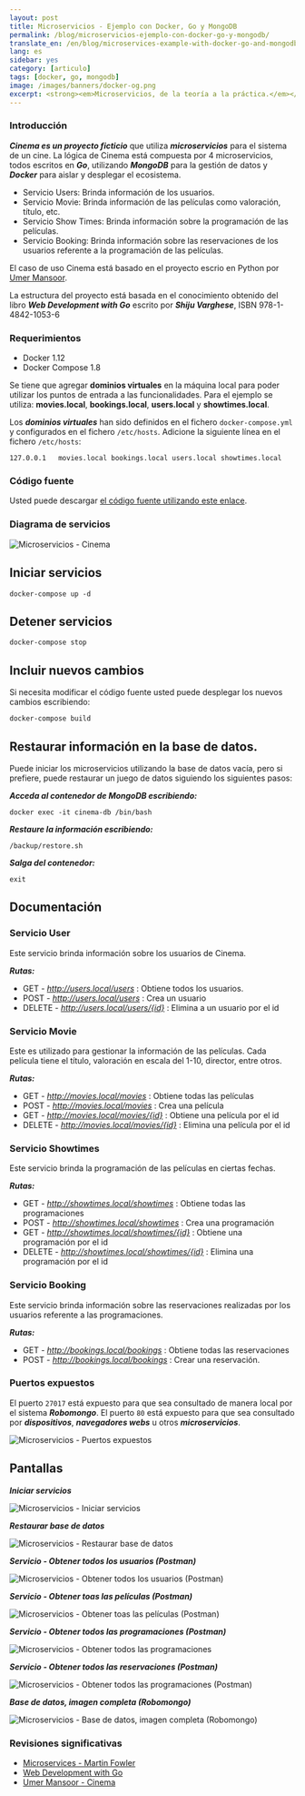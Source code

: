 ```yaml
---
layout: post
title: Microservicios - Ejemplo con Docker, Go y MongoDB
permalink: /blog/microservicios-ejemplo-con-docker-go-y-mongodb/
translate_en: /en/blog/microservices-example-with-docker-go-and-mongodb/
lang: es
sidebar: yes
category: [articulo]
tags: [docker, go, mongodb]
image: /images/banners/docker-og.png
excerpt: <strong><em>Microservicios, de la teoría a la práctica.</em></strong> Cinema es un <strong><em>proyecto ficticio</em></strong> escrito en <strong><em>Go</em></strong>, desplegado con <strong><em>Docker</em></strong> y utilizando <strong><em>MongoDB</em></strong> para almacenar la información.
---
```


### Introducción

**_Cinema es un proyecto ficticio_** que utiliza **_microservicios_** para el sistema de un cine. La lógica de Cinema está compuesta por 4 microservicios, todos escritos en **_Go_**, utilizando **_MongoDB_** para la gestión de datos y **_Docker_** para aislar y desplegar el ecosistema.

 * Servicio Users: Brinda información de los usuarios.
 * Servicio Movie: Brinda información de las películas como valoración, título, etc.
 * Servicio Show Times: Brinda información sobre la programación de las películas.
 * Servicio Booking: Brinda información sobre las reservaciones de los usuarios referente a la programación de las películas.

El caso de uso Cinema está basado en el proyecto escrio en Python por [Umer Mansoor](https://github.com/umermansoor/microservices).

La estructura del proyecto está basada en el conocimiento obtenido del libro **_Web Development with Go_** escrito por **_Shiju Varghese_**, ISBN 978-1-4842-1053-6

### Requerimientos

* Docker 1.12
* Docker Compose 1.8

Se tiene que agregar **dominios virtuales** en la máquina local para poder utilizar los puntos de entrada a las funcionalidades. Para el ejemplo se utiliza: **movies.local**, **bookings.local**, **users.local** y **showtimes.local**.

Los **_dominios virtuales_** han sido definidos en el fichero `docker-compose.yml` y configurados en el fichero `/etc/hosts`. Adicione la siguiente línea en el fichero `/etc/hosts`:

```
127.0.0.1   movies.local bookings.local users.local showtimes.local
```


### Código fuente

Usted puede descargar <a href="https://github.com/mmorejon/microservices-docker-go-mongodb" target="_blank"> el código fuente utilizando este enlace</a>.

### Diagrama de servicios

<img src="{{ site.baseurl }}/images/microservices-cinema/diagrama-despliegue.png" title="Microservicios - Cinema" name="Microservicios - Cinema" />

## Iniciar servicios

```
docker-compose up -d
```

## Detener servicios

```
docker-compose stop
```

## Incluir nuevos cambios

Si necesita modificar el código fuente usted puede desplegar los nuevos cambios escribiendo:

```
docker-compose build
```

## Restaurar información en la base de datos.

Puede iniciar los microservicios utilizando la base de datos vacía, pero si prefiere, puede restaurar un juego de datos siguiendo los siguientes pasos:

**_Acceda al contenedor de MongoDB escribiendo:_**

```
docker exec -it cinema-db /bin/bash
```

**_Restaure la información escribiendo:_**

```
/backup/restore.sh
```

**_Salga del contenedor:_**

```
exit
```


## Documentación

### Servicio User

Este servicio brinda información sobre los usuarios de Cinema.

**_Rutas:_**

* GET - _http://users.local/users_ : Obtiene todos los usuarios.
* POST - _http://users.local/users_ : Crea un usuario
* DELETE - _http://users.local/users/{id}_ : Elimina a un usuario por el id

### Servicio Movie

Este es utilizado para gestionar la información de las películas. Cada película tiene el título, valoración en escala del 1-10, director, entre otros.

**_Rutas:_**

* GET - _http://movies.local/movies_ : Obtiene todas las películas
* POST - _http://movies.local/movies_ : Crea una película
* GET - _http://movies.local/movies/{id}_ : Obtiene una película por el id
* DELETE - _http://movies.local/movies/{id}_ : Elimina una película por el id

### Servicio Showtimes

Este servicio brinda la programación de las películas en ciertas fechas.

**_Rutas:_**

* GET - _http://showtimes.local/showtimes_ : Obtiene todas las programaciones
* POST - _http://showtimes.local/showtimes_ : Crea una programación
* GET - _http://showtimes.local/showtimes/{id}_ : Obtiene una programación por el id
* DELETE - _http://showtimes.local/showtimes/{id}_ : Elimina una programación por el id

### Servicio Booking

Este servicio brinda información sobre las reservaciones realizadas por los usuarios referente a las programaciones.

**_Rutas:_**

* GET - _http://bookings.local/bookings_ : Obtiene todas las reservaciones
* POST - _http://bookings.local/bookings_ : Crear una reservación.

### Puertos expuestos

El puerto `27017` está expuesto para que sea consultado de manera local por el sistema **_Robomongo_**. El puerto `80` está expuesto para que sea consultado por **_dispositivos_**, **_navegadores webs_** u otros **_microservicios_**.

<img src="{{ site.baseurl }}/images/microservices-cinema/exposed-ports.png" title="Microservicios - Puertos expuestos" name="Microservicios - Puertos expuestos" />


## Pantallas

**_Iniciar servicios_**

<img src="{{ site.baseurl }}/images/microservices-cinema/starting-services.png" title="Microservicios - Iniciar servicios" name="Microservicios - Iniciar servicios" />

**_Restaurar base de datos_**

<img src="{{ site.baseurl }}/images/microservices-cinema/restoring-database-information.png" title="Microservicios - Restaurar base de datos" name="Microservicios - Restaurar base de datos" />

**_Servicio - Obtener todos los usuarios (Postman)_**

<img src="{{ site.baseurl }}/images/microservices-cinema/get-all-users.png" title="Microservicios - Obtener todos los usuarios (Postman)" name="Microservicios - Obtener todos los usuarios (Postman)" />

**_Servicio - Obtener toas las películas (Postman)_**

<img src="{{ site.baseurl }}/images/microservices-cinema/get-all-movies.png" title="Microservicios - Obtener toas las películas (Postman)" name="Microservicios - Obtener toas las películas (Postman)" />

**_Servicio - Obtener todos las programaciones (Postman)_**

<img src="{{ site.baseurl }}/images/microservices-cinema/get-all-showtimes.png" title="Microservicios - Obtener todos las programaciones" name="Microservicios - Obtener todos las programaciones" />

**_Servicio - Obtener todos las reservaciones (Postman)_**

<img src="{{ site.baseurl }}/images/microservices-cinema/get-all-bookings.png" title="Microservicios - Obtener todos las programaciones (Postman)" name="Microservicios - Obtener todos las programaciones (Postman)" />

**_Base de datos, imagen completa (Robomongo)_**

<img src="{{ site.baseurl }}/images/microservices-cinema/database-big-picture.png" title="Microservicios - Base de datos, imagen completa (Robomongo)" name="Microservicios - Base de datos, imagen completa (Robomongo)" />

### Revisiones significativas

* [Microservices - Martin Fowler](http://martinfowler.com/articles/microservices.html)
* [Web Development with Go](http://www.apress.com/9781484210536)
* [Umer Mansoor - Cinema](https://github.com/umermansoor/microservices)
